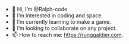 - 👋 Hi, I’m @Ralph-code
- 👀 I’m interested in coding and space.
- 🌱 I’m currently learning to make a game.
- 💞️ I’m looking to collaborate on any project.
- 📫 How to reach me: https://runggaldier.com.

<!---
Ralph-code/Ralph-code is a ✨ special ✨ repository because its `README.md` (this file) appears on your GitHub profile.
You can click the Preview link to take a look at your changes.
--->
